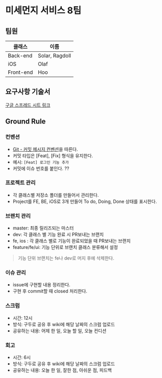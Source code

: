 # 미세먼지 서비스 8팀 

## 팀원

| 클래스       | 이름             |
| --------- | -------------- |
| Back-end  | Solar, Ragdoll |
| iOS       | Olaf           |
| Front-end | Hoo            |

## 요구사항 기술서

[구글 스프레드 시트 링크](https://docs.google.com/spreadsheets/d/1jXbJLQjVUFciTBiK5itZQLJudNjb7fn9I3y3HE2u2BA/edit?usp=sharing)



## Ground Rule

### 컨벤션

- [Git - 커밋 메시지 컨벤션](https://doublesprogramming.tistory.com/256)을 따른다. 
- 커밋 타입은 [Feat], [Fix] 형식을 유지한다.
- 예시: `[Feat] 로그인 기능 추가`
- 커밋에 이슈 번호를 붙인다. ??



### 프로젝트 관리

- 각 클래스별 저장소 폴더를 만들어서 관리한다.
- Project를 FE, BE, iOS로 3개 만들어 To do, Doing, Done 상태를 표시한다.



### 브랜치 관리

- master: 최종 릴리즈되는 마스터
- dev: 각 클래스 별 기능 완료 시 PR보내는 브랜치
- fe, ios : 각 클래스 별로 기능이 완료되었을 때 PR보내는 브랜치
- feature/fe/ui: 기능 단위로 브랜치 클래스 분류해서 설정

> 기능 단위 브랜치는 fe나 dev로 머지 후에 삭제한다.



### 이슈 관리

- issue에 구현할 내용 정리한다.
- 구현 후 commit할 때 closed 처리한다.

  

### 스크럼

- 시간: 12시
- 방식: 구두로 공유 후 wiki에 해당 날짜의 스크럼 업로드
- 공유하는 내용: 어제 한 일, 오늘 할 일, 오늘 컨디션


### 회고

- 시간: 6시
- 방식: 구두로 공유 후 wiki에 해당 날짜의 스크럼 업로드
- 공유하는 내용: 오늘 한 일, 잘한 점, 아쉬운 점, 피드백